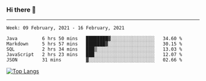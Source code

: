 ### Hi there 👋
---
<!--START_SECTION:waka-->
```text
Week: 09 February, 2021 - 16 February, 2021

Java         6 hrs 50 mins   ████████▓░░░░░░░░░░░░░░░░   34.60 % 
Markdown     5 hrs 57 mins   ███████▓░░░░░░░░░░░░░░░░░   30.15 % 
SQL          2 hrs 34 mins   ███▒░░░░░░░░░░░░░░░░░░░░░   13.03 % 
JavaScript   2 hrs 23 mins   ███░░░░░░░░░░░░░░░░░░░░░░   12.07 % 
JSON         31 mins         ▓░░░░░░░░░░░░░░░░░░░░░░░░   02.66 % 
```
<!--END_SECTION:waka-->

[![Top Langs](https://github-readme-stats.vercel.app/api/top-langs/?username=HyunAh-iia&layout=compact)](https://github.com/anuraghazra/github-readme-stats)
<!--
**HyunAh-iia/HyunAh-iia** is a ✨ _special_ ✨ repository because its `README.md` (this file) appears on your GitHub profile.

Here are some ideas to get you started:

- 🔭 I’m currently working on ...
- 🌱 I’m currently learning ...
- 👯 I’m looking to collaborate on ...
- 🤔 I’m looking for help with ...
- 💬 Ask me about ...
- 📫 How to reach me: ...
- 😄 Pronouns: ...
- ⚡ Fun fact: ...
-->
